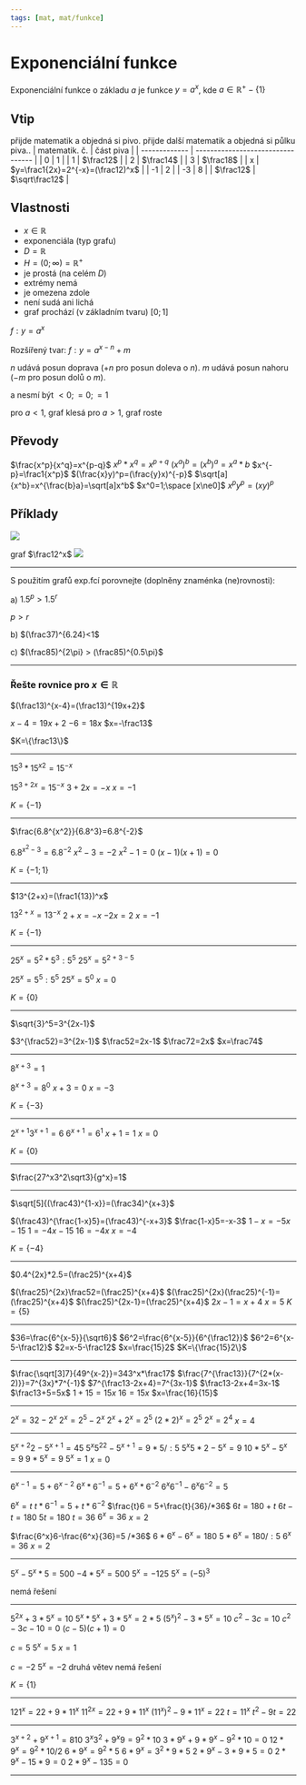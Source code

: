 ```yaml
---
tags: [mat, mat/funkce]
---
```

# Exponenciální funkce
Exponenciální funkce o základu $a$ je funkce $y=a^x$, kde $a\in\mathbb{R}^+-\{1\}$

## Vtip
přijde matematik a objedná si pivo.
přijde další matematik a objedná si půlku piva..
| matematik. č. | část piva                         |
| ------------- | --------------------------------- |
| 0             | 1                                 |
| 1             | $\frac12$                         |
| 2             | $\frac14$                         |
| 3             | $\frac18$                         |
| x             | $y=\frac1{2x}=2^{-x}=(\frac12)^x$ |
| -1            | 2                                 |
| -3            | 8                                 |
| $\frac12$     | $\sqrt\frac12$                    |

## Vlastnosti
- $x\in\mathbb{R}$
- exponenciála (typ grafu)
- $D=\mathbb{R}$
- $H=(0;\infty)=\mathbb{R}^+$
- je prostá (na celém $D$)
- extrémy nemá
- je omezena zdole 
- není sudá ani lichá
- graf prochází (v základním tvaru) $[0;1]$

$f: y=a^x$

Rozšířený tvar:
$f: y=a^{x-n}+m$

$n$ udává posun doprava ($+n$ pro posun doleva o $n$).
$m$ udává posun nahoru ($-m$ pro posun dolů o $m$).
 
a nesmí být $\lt0;=0;=1$

pro $a < 1$, graf klesá
pro $a > 1$, graf roste

## Převody
$\frac{x^p}{x^q}=x^{p-q}$
$x^p*x^q=x^{p+q}$
$(x^a)^b=(x^b)^a=x^a*b$
$x^{-p}=\frac1{x^p}$
$(\frac{x}y)^p=(\frac{y}x)^{-p}$
$\sqrt[a]{x^b}=x^{\frac{b}a}=\sqrt[a]x^b$
$x^0=1;\space [x\ne0]$
$x^py^p=(xy)^p$

## Příklady
![](Pasted%20image%2020221005111551.png)

graf $\frac12^x$
![](Pasted%20image%2020221004142221.png)

---

S použitím grafů exp.fcí porovnejte (doplněny znaménka (ne)rovnosti):

a) $1.5^p > 1.5^r$

$p > r$

b) $(\frac37)^{6.24}<1$

c) $(\frac85)^{2\pi} > (\frac85)^{0.5\pi}$

---

### Řešte rovnice pro $x\in\mathbb{R}$

$(\frac13)^{x-4}=(\frac13)^{19x+2}$

$x-4=19x+2$
$-6=18x$
$x=-\frac13$

$K=\{\frac13\}$

---

$15^3*15^{x2}=15^{-x}$

$15^{3+2x}=15^{-x}$
$3+2x=-x$
$x=-1$

$K=\{-1\}$

---

$\frac{6.8^{x^2}}{6.8^3}=6.8^{-2}$

$6.8^{x^2-3}=6.8^{-2}$
$x^2-3=-2$
$x^2-1=0$
$(x-1)(x+1)=0$

$K=\{-1;1\}$

---

$13^{2+x}=(\frac1{13})^x$

$13^{2+x}=13^{-x}$
$2+x=-x$
$-2x=2$
$x=-1$

$K=\{-1\}$

---

$25^x=5^2*5^3:5^5$
$25^x=5^{2+3-5}$

$25^x=5^5:5^5$
$25^x=5^0$
$x=0$

$K=\{0\}$

---

$\sqrt{3}^5=3^{2x-1}$

$3^{\frac52}=3^{2x-1}$
$\frac52=2x-1$
$\frac72=2x$
$x=\frac74$

---

$8^{x+3}=1$

$8^{x+3}=8^0$
$x+3=0$
$x=-3$

$K=\{-3\}$

---

$2^{x+1}3^{x+1}=6$
$6^{x+1}=6^1$
$x+1=1$
$x=0$

$K=\{0\}$

----

$\frac{27^x3^2\sqrt3}{g^x}=1$

---

$\sqrt[5]{(\frac43)^{1-x}}=(\frac34)^{x+3}$

$(\frac43)^{\frac{1-x}5}=(\frac43)^{-x+3}$
$\frac{1-x}5=-x-3$
$1-x=-5x-15$
$1=-4x-15$
$16=-4x$
$x=-4$

$K=\{-4\}$

---

$0.4^{2x}*2.5=(\frac25)^{x+4}$

$(\frac25)^{2x}\frac52=(\frac25)^{x+4}$
$(\frac25)^{2x}(\frac25)^{-1}=(\frac25)^{x+4}$
$(\frac25)^{2x-1}=(\frac25)^{x+4}$
$2x-1=x+4$
$x=5$
$K=\{5\}$

---

$36=\frac{6^{x-5}}{\sqrt6}$
$6^2=\frac{6^{x-5}}{6^{\frac12}}$
$6^2=6^{x-5-\frac12}$
$2=x-5-\frac12$
$x=\frac{15}2$
$K=\{\frac{15}2\}$

---

$\frac{\sqrt[3]7}{49^{x-2}}=343^x*\frac17$
$\frac{7^{\frac13}}{7^{2*(x-2)}}=7^{3x}*7^{-1}$
$7^{\frac13-2x+4}=7^{3x-1}$
$\frac13-2x+4=3x-1$
$\frac13+5=5x$
$1+15=15x$
$16=15x$
$x=\frac{16}{15}$

---

$2^x=32-2^x$
$2^x=2^5-2^x$
$2^x+2^x=2^5$
$(2*2)^x=2^5$
$2^x=2^4$
$x=4$

---

$5^{x+2}2-5^{x+1}=45$
$5^x5^22-5^{x+1}=9*5 /:5$
$5^x5*2-5^x=9$
$10*5^x-5^x=9$
$9*5^x=9$
$5^x=1$
$x=0$

---

$6^{x-1}=5+6^{x-2}$
$6^x*6^{-1}=5+6^x*6^{-2}$
$6^x6^{-1}-6^x6^{-2}=5$

$6^x=t$
$t*6^{-1}=5+t*6^{-2}$
$\frac{t}6 = 5+\frac{t}{36}/*36$
$6t=180+t$
$6t-t=180$
$5t=180$
$t=36$
$6^x=36$
$x=2$

$\frac{6^x}6-\frac{6^x}{36}=5 /*36$
$6*6^x-6^x=180$
$5*6^x=180/:5$
$6^x=36$
$x=2$

---

$5^x-5^x*5=500$
$-4*5^x=500$
$5^x=-125$
$5^x=(-5)^3$

nemá řešení

---

$5^{2x}+3*5^x=10$
$5^x*5^x+3*5^x=2*5$
$(5^x)^2-3*5^x=10$
$c^2-3c=10$
$c^2-3c-10=0$
$(c-5)(c+1)=0$

$c=5$
$5^x=5$
$x=1$

$c=-2$
$5^x=-2$
druhá větev nemá řešení 

$K=\{1\}$

---

$121^x=22+9*11^x$
$11^{2x}=22+9*11^x$
$(11^x)^2-9*11^x=22$
$t=11^x$
$t^2-9t=22$


---

$3^{x+2}+9^{x+1}=810$
$3^x3^2+9^x9=9^2*10$
$3*9^x+9*9^x-9^2*10=0$
$12*9^x=9^2*10/2$
$6*9^x=9^2*5$
$6*9^x=3^2*9*5$
$2*9^x-3*9*5=0$
$2*9^x-15*9=0$
$2*9^x-135=0$


---

